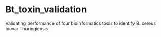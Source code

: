 # Bt_toxin_validation
Validating performance of four bioinformatics tools to identify B. cereus biovar Thuringiensis
